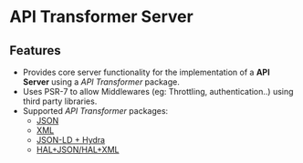 # API Transformer Server

## Features

- Provides core server functionality for the implementation of a **API Server** using a *API Transformer* package.
- Uses PSR-7 to allow Middlewares (eg: Throttling, authentication..) using third party libraries.
- Supported *API Transformer* packages:
  - [JSON](https://github.com/nilportugues/json)
  - [XML](https://github.com/nilportugues/xml) 
  - [JSON-LD + Hydra](https://github.com/nilportugues/json-ld)
  - [HAL+JSON/HAL+XML](https://github.com/nilportugues/hal)
  
